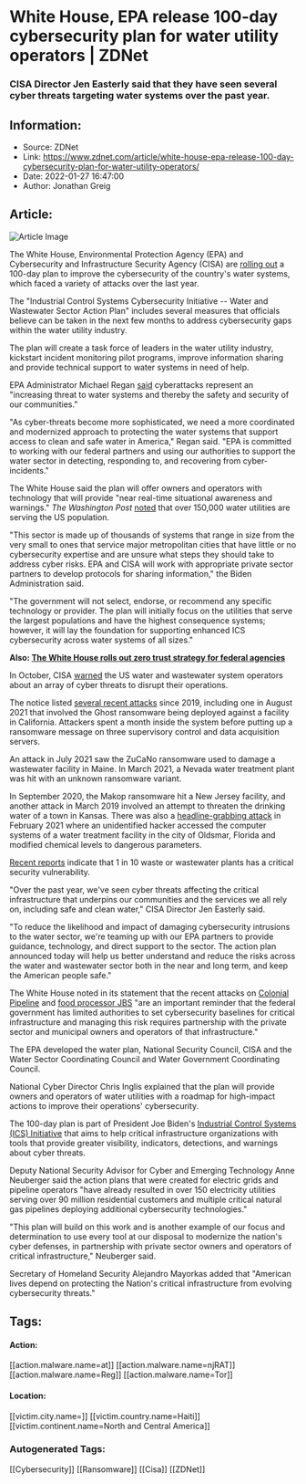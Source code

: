 # White House, EPA release 100-day cybersecurity plan for water utility operators | ZDNet
### CISA Director Jen Easterly said that they have seen several cyber threats targeting water systems over the past year.

## Information:
+ Source: ZDNet
+ Link: https://www.zdnet.com/article/white-house-epa-release-100-day-cybersecurity-plan-for-water-utility-operators/
+ Date: 2022-01-27 16:47:00
+ Author: Jonathan Greig


## Article:
![Article Image](https://www.zdnet.com/a/img/resize/c97cf05a220dc2e17842165366fb40bcf6974c83/2021/02/26/e108da59-ba3d-4bd0-9420-de6b83a00355/istock-water-treatment.jpg?width=770&height=578&fit=crop&auto=webp)

The White House, Environmental Protection Agency (EPA) and Cybersecurity and Infrastructure Security Agency (CISA) are [rolling out](https://www.whitehouse.gov/briefing-room/statements-releases/2022/01/27/fact-sheet-biden-harris-administration-expands-public-private-cybersecurity-partnership-to-water-sector/) a 100-day plan to improve the cybersecurity of the country's water systems, which faced a variety of attacks over the last year. 


The "Industrial Control Systems Cybersecurity Initiative -- Water and Wastewater Sector Action Plan" includes several measures that officials believe can be taken in the next few months to address cybersecurity gaps within the water utility industry. 

The plan will create a task force of leaders in the water utility industry, kickstart incident monitoring pilot programs, improve information sharing and provide technical support to water systems in need of help. 

EPA Administrator Michael Regan [said](https://www.epa.gov/newsreleases/epa-announces-action-plan-accelerate-cyber-resilience-water-sector) cyberattacks represent an "increasing threat to water systems and thereby the safety and security of our communities."

"As cyber-threats become more sophisticated, we need a more coordinated and modernized approach to protecting the water systems that support access to clean and safe water in America," Regan said. "EPA is committed to working with our federal partners and using our authorities to support the water sector in detecting, responding to, and recovering from cyber-incidents."

The White House said the plan will offer owners and operators with technology that will provide "near real-time situational awareness and warnings." *The Washington Post* [noted](https://www.washingtonpost.com/politics/2022/01/27/administration-wants-prevent-an-attack-water-supplies/) that over 150,000 water utilities are serving the US population. 

"This sector is made up of thousands of systems that range in size from the very small to ones that service major metropolitan cities that have little or no cybersecurity expertise and are unsure what steps they should take to address cyber risks. EPA and CISA will work with appropriate private sector partners to develop protocols for sharing information," the Biden Administration said. 






"The government will not select, endorse, or recommend any specific technology or provider. The plan will initially focus on the utilities that serve the largest populations and have the highest consequence systems; however, it will lay the foundation for supporting enhanced ICS cybersecurity across water systems of all sizes."

**Also: [The White House rolls out zero trust strategy for federal agencies](https://www.zdnet.com/article/white-house-rolls-out-zero-trust-strategy-for-federal-agencies/)**

In October, CISA [warned](https://www.zdnet.com/article/cisa-outlines-cyberthreats-targeting-us-water-and-wastewater-systems/) the US water and wastewater system operators about an array of cyber threats to disrupt their operations.

The notice listed [several recent attacks](https://www.zdnet.com/article/hacker-modified-drinking-water-chemical-levels-in-a-us-city/) since 2019, including one in August 2021 that involved the Ghost ransomware being deployed against a facility in California. Attackers spent a month inside the system before putting up a ransomware message on three supervisory control and data acquisition servers. 

An attack in July 2021 saw the ZuCaNo ransomware used to damage a wastewater facility in Maine. In March 2021, a Nevada water treatment plant was hit with an unknown ransomware variant. 

In September 2020, the Makop ransomware hit a New Jersey facility, and another attack in March 2019 involved an attempt to threaten the drinking water of a town in Kansas. There was also a [headline-grabbing attack](https://www.zdnet.com/article/hacker-modified-drinking-water-chemical-levels-in-a-us-city/) in February 2021 where an unidentified hacker accessed the computer systems of a water treatment facility in the city of Oldsmar, Florida and modified chemical levels to dangerous parameters.

[Recent reports](https://www.zdnet.com/article/cybersecurity-budgets-for-industrial-control-systems-increasing-sans-institute/) indicate that 1 in 10 waste or wastewater plants has a critical security vulnerability. 

"Over the past year, we've seen cyber threats affecting the critical infrastructure that underpins our communities and the services we all rely on, including safe and clean water," CISA Director Jen Easterly said. 

"To reduce the likelihood and impact of damaging cybersecurity intrusions to the water sector, we're teaming up with our EPA partners to provide guidance, technology, and direct support to the sector. The action plan announced today will help us better understand and reduce the risks across the water and wastewater sector both in the near and long term, and keep the American people safe."

The White House noted in its statement that the recent attacks on [Colonial Pipeline](https://www.zdnet.com/article/colonial-pipeline-ransomware-attack-everything-you-need-to-know/) and [food processor JBS](https://www.zdnet.com/article/jbs-usa-cyber-attack-affecting-north-american-and-australian-systems/) "are an important reminder that the federal government has limited authorities to set cybersecurity baselines for critical infrastructure and managing this risk requires partnership with the private sector and municipal owners and operators of that infrastructure."

The EPA developed the water plan, National Security Council, CISA and the Water Sector Coordinating Council and Water Government Coordinating Council. 

National Cyber Director Chris Inglis explained that the plan will provide owners and operators of water utilities with a roadmap for high-impact actions to improve their operations' cybersecurity. 

The 100-day plan is part of President Joe Biden's [Industrial Control Systems (ICS) Initiative](https://www.whitehouse.gov/briefing-room/statements-releases/2021/07/28/national-security-memorandum-on-improving-cybersecurity-for-critical-infrastructure-control-systems/) that aims to help critical infrastructure organizations with tools that provide greater visibility, indicators, detections, and warnings about cyber threats. 

Deputy National Security Advisor for Cyber and Emerging Technology Anne Neuberger said the action plans that were created for electric grids and pipeline operators "have already resulted in over 150 electricity utilities serving over 90 million residential customers and multiple critical natural gas pipelines deploying additional cybersecurity technologies."

"This plan will build on this work and is another example of our focus and determination to use every tool at our disposal to modernize the nation's cyber defenses, in partnership with private sector owners and operators of critical infrastructure," Neuberger said. 

Secretary of Homeland Security Alejandro Mayorkas added that "American lives depend on protecting the Nation's critical infrastructure from evolving cybersecurity threats."





## Tags:

#### Action:
[[action.malware.name=at]] [[action.malware.name=njRAT]] [[action.malware.name=Reg]] [[action.malware.name=Tor]]

#### Location:
[[victim.city.name=]] [[victim.country.name=Haiti]] [[victim.continent.name=North and Central America]]

### Autogenerated Tags:
[[Cybersecurity]] [[Ransomware]] [[Cisa]] [[ZDNet]]

